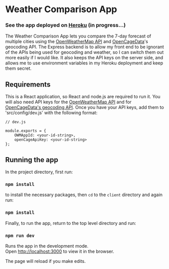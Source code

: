 # Weather Comparison App

### See the app deployed on [Heroku](https://comp-weather.herokuapp.com/) (in progress...)

The Weather Comparison App lets you compare the 7-day forecast of multiple cities using the [OpenWeatherMap API](https://openweathermap.org/api) and [OpenCageData](https://opencagedata.com/)'s geocoding API. The Express backend is to allow my front end to be ignorant of the APIs being used for geocoding and weather, so I can switch them out more easily if I would like. It also keeps the API keys on the server side, and allows me to use environment variables in my Heroku deployment and keep them secret.

## Requirements

This is a React application, so React and node.js are required to run it. You will also need API keys for the [OpenWeatherMap API](https://openweathermap.org/api) and for [OpenCageData's geocoding API](https://opencagedata.com/). Once you have your API keys, add them to 'src/config/dev.js' with the following format:
```
// dev.js

module.exports = {
    OWMAppId: <your-id-string>,
    openCageApiKey: <your-id-string>
};
```

## Running the app

In the project directory, first run:

### `npm install`

to install the necessary packages, then `cd` to the `client` directory and again run:

### `npm install`

Finally, to run the app, return to the top level directory and run:

### `npm run dev`

Runs the app in the development mode.\
Open [http://localhost:3000](http://localhost:3000) to view it in the browser.

The page will reload if you make edits.
